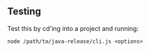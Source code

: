 ## Testing

Test this by cd'ing into a project and running:

`node /path/to/java-release/cli.js <options>`
